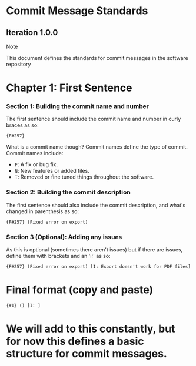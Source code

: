 # Commit Message Standards
## Iteration 1.0.0

> [!NOTE]
> This document defines the standards for commit messages in the software repository

# Chapter 1: First Sentence
### Section 1: Building the commit name and number
The first sentence should include the commit name and number in curly braces as so:

`{F#257}`

What is a commit name though? Commit names define the type of commit. Commit names include:
- `F`: A fix or bug fix.
- `N`: New features or added files.
- `T`: Removed or fine tuned things throughout the software.

### Section 2: Building the commit description
The first sentence should also include the commit description, and what's changed in parenthesis as so:

`{F#257} (Fixed error on export)`

### Section 3 (Optional): Adding any issues
As this is optional (sometimes there aren't issues) but if there are issues, define them with brackets and an 'I:' as so:

`{F#257} (Fixed error on export) [I: Export doesn't work for PDF files]`

# Final format (copy and paste)

`{#1} () [I: ]`

# We will add to this constantly, but for now this defines a basic structure for commit messages.